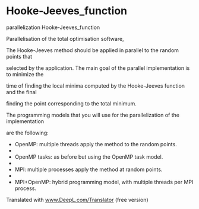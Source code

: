 # Hooke-Jeeves_function
parallelization Hooke-Jeeves_function

Parallelisation of the total optimisation software,

The Hooke-Jeeves method should be applied in parallel to the random points that

selected by the application. The main goal of the parallel implementation is to minimize the

time of finding the local minima computed by the Hooke-Jeeves function and the final

finding the point corresponding to the total minimum.

The programming models that you will use for the parallelization of the implementation

are the following:

- OpenMP: multiple threads apply the method to the random points.
- 
- OpenMP tasks: as before but using the OpenMP task model.
- 
- MPI: multiple processes apply the method at random points.
- 
- MPI+OpenMP: hybrid programming model, with multiple threads per MPI process.

Translated with www.DeepL.com/Translator (free version)
